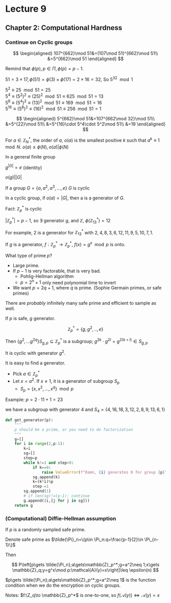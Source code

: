 # Lecture 9

## Chapter 2: Computational Hardness

### Continue on Cyclic groups

$$
\begin{aligned}
107^{662}\mod 51&=(107\mod 51)^{662}\mod 51\\
&=5^{662}\mod 51
\end{aligned}
$$

Remind that $\phi(p),p\in\Pi,\phi(p)=p-1$.

$51=3\times 17,\phi(51)=\phi(3)\times \phi(17)=2\times 16=32$, So $5^{32}\mod 1$

$5^2\equiv 25\mod 51=25$  
$5^4\equiv (5^2)^2\equiv(25)^2 \mod 51\equiv 625\mod 51=13$  
$5^8\equiv (5^4)^2\equiv(13)^2 \mod 51\equiv 169\mod 51=16$  
$5^16\equiv (5^8)^2\equiv(16)^2 \mod 51\equiv 256\mod 51=1$  

$$
\begin{aligned}
5^{662}\mod 51&=107^{662\mod 32}\mod 51\\
&=5^{22}\mod 51\\
&=5^{16}\cdot 5^4\cdot 5^2\mod 51\\
&=19
\end{aligned}
$$

For $a\in \mathbb{Z}_N^*$, the order of $a$, $o(a)$ is the smallest positive $k$ such that $a^k\equiv 1\mod N$. $o(a)\leq \phi(N),o(a)|\phi (N)$

In a general finite group

$g^{|G|}=e$ (identity)

$o(g)\vert |G|$

If a group $G=\{a,a^2,a^3,...,e\}$ $G$ is cyclic

In a cyclic group, if $o(a)=|G|$, then a is a generator of $G$.

Fact: $\mathbb{Z}^*_p$ is cyclic

$|\mathbb{Z}^*_p|=p-1$, so $\exists$ generator $g$, and $\mathbb{Z}$, $\phi(\mathbb{Z}_{13}^*)=12$

For example, $2$ is a generator for $\mathbb{Z}_{13}^*$ with $2,4,8,3,6,12,11,9,5,10,7,1$.

If $g$ is a generator, $f:\mathbb{Z}_p^*\to \mathbb{Z}_p^*$, $f(x)=g^x \mod p$ is onto.

What type of prime $p$?

- Large prime.
- If $p-1$ is very factorable, that is very bad.
  - Pohlig-Hellman algorithm
  - $p=2^n+1$ only need polynomial time to invert
- We want $p=2q+1$, where $q$ is prime. (Sophie Germain primes, or safe primes)

There are _probably_ infinitely many safe prime and efficient to sample as well.

If $p$ is safe, $g$ generator.

$$
\mathbb{Z}_p^*=\{g,g^2,..,e\}
$$

Then $\{g^2,...g^{2q}\}S_{g,p}\subseteq \mathbb{Z}_p^*$ is a subgroup; $g^{2k}\cdot g^{2l}=g^{2(k+l)}\in S_{g,p}$

It is cyclic with generator $g^2$.

It is easy to find a generator.

- Pick $a\in \mathbb{Z}_p^*$
- Let $x=a^2$. If $x\neq 1$, it is a generator of subgroup $S_p$
  - $S_p=\{x,x^2,...,x^q\}\mod p$

Example: $p=2\cdot 11+1=23$

we have a subgroup with generator $4$ and $S_4=\{4,16,18,3,12,2,8,9,13,6,1\}$

```python
def get_generator(p):
    """
    p should be a prime, or you need to do factorization
    """
    g=[]
    for i in range(2,p-1):
        k=i
        sg=[]
        step=p
        while k!=1 and step>0:
            if k==0:
                raise ValueError(f"Damn, {i} generates 0 for group {p}")
            sg.append(k)
            k=(k*i)%p
            step-=1
        sg.append(1)
        # if len(sg)!=(p-1): continue
        g.append((i,[j for j in sg]))
    return g
```

### (Computational) Diffie-Hellman assumption

If $p$ is a randomly sampled safe prime.

Denote safe prime as $\tilde{\Pi}_n=\{p\in \Pi_n:q=\frac{p-1}{2}\in \Pi_{n-1}\}$

Then

$$
P\left[p\gets \tilde{\Pi_n};a\gets\mathbb{Z}_p^*;g=a^2\neq 1;x\gets \mathbb{Z}_q;y=g^x\mod p:\mathcal{A}(y)=x\right]\leq \epsilon(n)
$$

$p\gets \tilde{\Pi_n};a\gets\mathbb{Z}_p^*;g=a^2\neq 1$ is the function condition when we do the encryption on cyclic groups.

Notes: $f:\Z_q\to \mathbb{Z}_p^*$ is one-to-one, so $f(\mathcal{A}(y))\iff \mathcal{A}(y)=x$
